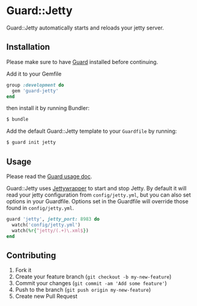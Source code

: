 # Guard::Jetty

Guard::Jetty automatically starts and reloads your jetty server.

## Installation

Please make sure to have [Guard](https://github.com/guard/guard) installed before continuing.

Add it to your Gemfile

```ruby
group :development do
  gem 'guard-jetty'
end
```

then install it by running Bundler:

```bash
$ bundle
```

Add the default Guard::Jetty template to your `Guardfile` by running:

```bash
$ guard init jetty
```

## Usage

Please read the [Guard usage doc](https://github.com/guard/guard#readme).

Guard::Jetty uses [Jettywrapper](https://github.com/projecthydra/jettywrapper) to start and stop Jetty.  By default it will read your jetty configuration from `config/jetty.yml`, but you can also set options in your Guardfile.  Options set in the Guardfile will override those found in `config/jetty.yml`.

```ruby
guard 'jetty', jetty_port: 8983 do
  watch('config/jetty.yml')
  watch(%r{^jetty/(.+)\.xml$})
end
```

## Contributing

1. Fork it
2. Create your feature branch (`git checkout -b my-new-feature`)
3. Commit your changes (`git commit -am 'Add some feature'`)
4. Push to the branch (`git push origin my-new-feature`)
5. Create new Pull Request
